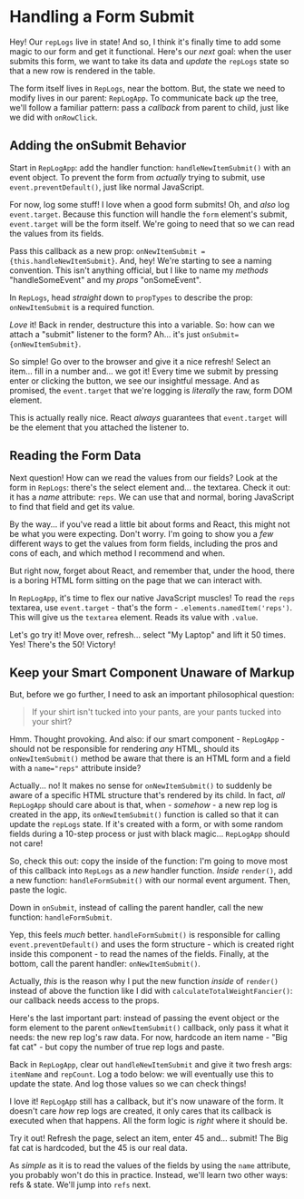 # Handling a Form Submit

Hey! Our `repLogs` live in state! And so, I think it's finally time to add some
magic to our form and get it functional. Here's our *next* goal: when the user submits
this form, we want to take its data and *update* the `repLogs` state so that a
new row is rendered in the table.

The form itself lives in `RepLogs`, near the bottom. But, the state we need to
modify lives in our parent: `RepLogApp`. To communicate back *up* the tree, we'll
follow a familiar pattern: pass a *callback* from parent to child, just like we
did with `onRowClick`.

## Adding the onSubmit Behavior

Start in `RepLogApp`: add the handler function: `handleNewItemSubmit()` with an
event object. To prevent the form from *actually* trying to submit, use
`event.preventDefault()`, just like normal JavaScript.

For now, log some stuff! I love when a good form submits! Oh, and *also* log
`event.target`. Because this function will handle the `form` element's submit,
`event.target` will be the form itself. We're going to need that so we can read
the values from its fields.

Pass this callback as a new prop: `onNewItemSubmit = {this.handleNewItemSubmit}`.
And, hey! We're starting to see a naming convention. This isn't anything official,
but I like to name my *methods* "handleSomeEvent" and my *props* "onSomeEvent".

In `RepLogs`, head *straight* down to `propTypes` to describe the prop:
`onNewItemSubmit` is a required function.

*Love* it! Back in render, destructure this into a variable. So: how can we attach
a "submit" listener to the form? Ah... it's just `onSubmit={onNewItemSubmit}`.

So simple! Go over to the browser and give it a nice refresh! Select an item...
fill in a number and... we got it! Every time we submit by pressing enter or clicking
the button, we see our insightful message. And as promised, the `event.target` that
we're logging is *literally* the raw, form DOM element.

This is actually really nice. React *always* guarantees that `event.target` will
be the element that you attached the listener to.

## Reading the Form Data

Next question! How can we read the values from our fields? Look at the form in
`RepLogs`: there's the select element and... the textarea. Check it out: it has a
*name* attribute: `reps`. We can use that and normal, boring JavaScript to find that
field and get its value.

By the way... if you've read a little bit about forms and React, this might not
be what you were expecting. Don't worry. I'm going to show you a *few* different
ways to get the values from form fields, including the pros and cons of each, and
which method I recommend and when.

But right now, forget about React, and remember that, under the hood, there is a
boring HTML form sitting on the page that we can interact with.

In `RepLogApp`, it's time to flex our native JavaScript muscles! To read the
`reps` textarea, use `event.target` - that's the form - `.elements.namedItem('reps')`.
This will give us the `textarea` element. Reads its value with `.value`.

Let's go try it! Move over, refresh... select "My Laptop" and lift it 50 times.
Yes! There's the 50! Victory!

## Keep your Smart Component Unaware of Markup

But, before we go further, I need to ask an important philosophical question:

> If your shirt isn't tucked into your pants, are your pants tucked into your shirt?

Hmm. Thought provoking. And also: if our smart component - `RepLogApp` - should not
be responsible for rendering *any* HTML, should its `onNewItemSubmit()` method
be aware that there is an HTML form and a field with a `name="reps"` attribute
inside?

Actually... no! It makes no sense for `onNewItemSubmit()` to suddenly be aware
of a specific HTML structure that's rendered by its child. In fact, *all* `RepLogApp`
should care about is that, when - *somehow* - a new rep log is created in the app,
its `onNewItemSubmit()` function is called so that it can update the `repLogs` state.
If it's created with a form, or with some random fields during a 10-step process
or just with black magic... `RepLogApp` should not care!

So, check this out: copy the inside of the function: I'm going to move most of
this callback into `RepLogs` as a *new* handler function. *Inside* `render()`,
add a new function: `handleFormSubmit()` with our normal event argument. Then,
paste the logic.

Down in `onSubmit`, instead of calling the parent handler, call the new function:
`handleFormSubmit`.

Yep, this feels *much* better. `handleFormSubmit()` is responsible for calling
`event.preventDefault()` and uses the form structure - which is created right
inside this component - to read the names of the fields. Finally, at the bottom,
call the parent handler: `onNewItemSubmit()`.

Actually, *this* is the reason why I put the new function *inside* of `render()`
instead of above the function like I did with `calculateTotalWeightFancier()`:
our callback needs access to the props.

Here's the last important part: instead of passing the event object or the form
element to the parent `onNewItemSubmit()` callback, only pass it what it needs: the
new rep log's raw data. For now, hardcode an item name - "Big fat cat" - but copy
the number of true rep logs and paste.

Back in `RepLogApp`, clear out `handleNewItemSubmit` and give it two fresh args:
`itemName` and `repCount`. Log a todo below: we will eventually use this to update
the state. And log those values so we can check things!

I love it! `RepLogApp` still has a callback, but it's now unaware of the form. It
doesn't care *how* rep logs are created, it only cares that its callback is executed
when that happens. All the form logic is *right* where it should be.

Try it out! Refresh the page, select an item, enter 45 and... submit! The Big
fat cat is hardcoded, but the 45 is our real data.

As *simple* as it is to read the values of the fields by using the `name` attribute,
you probably won't do this in practice. Instead, we'll learn two other ways:
refs & state. We'll jump into `refs` next.
